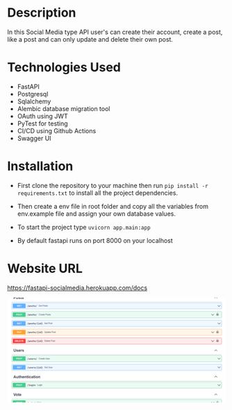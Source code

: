 # Description

In this Social Media type API user's can create their account, create a post, like a post and can only update and delete their own post.

# Technologies Used

- FastAPI
- Postgresql
- Sqlalchemy
- Alembic database migration tool
- OAuth using JWT
- PyTest for testing
- CI/CD using Github Actions
- Swagger UI

# Installation

- First clone the repository to your machine then run `pip install -r requirements.txt` to install all the project dependencies.
- Then create a env file in root folder and copy all the variables from env.example file and assign your own database values.

- To start the project type
  `uvicorn app.main:app`
- By default fastapi runs on port 8000 on your localhost

# Website URL

https://fastapi-socialmedia.herokuapp.com/docs

![Website Image](fastapi.png)
